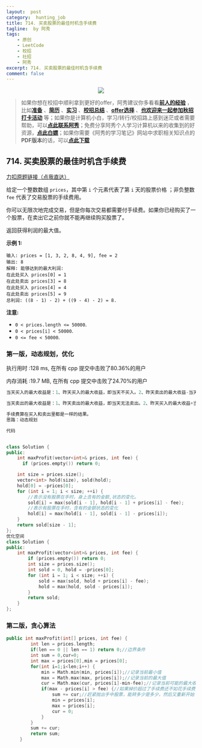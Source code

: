 ```yaml
---
layout:  post
category:  hunting_job
title: 714. 买卖股票的最佳时机含手续费
tagline:  by 阿秀
tags:
    - 原创
    - LeetCode
    - 校招
    - 社招
    - 阿秀
excerpt: 714. 买卖股票的最佳时机含手续费
comment: false
---
```






<div align="center">
  <a href="/notes/05-xiustar/01-xiustar_reading_guide/01-introduce.html#阿秀组建了一个校招学习圈子">
      <img src="https://axiu-image-bed.oss-cn-shanghai.aliyuncs.com/img/202206190108471.png">
  </a></div>



> 如果你想在校招中顺利拿到更好的offer，阿秀建议你多看看<font style="font-weight:bold; color:#4169E1;text-decoration:underline;">[前人的经验](/notes/05-xiustar/01-xiustar_reading_guide/01-introduce.md)</font> ，比如<font style="font-weight:bold; color:#4169E1;text-decoration:underline;">[准备](/notes/05-xiustar/02-campus_prepare/02-01-校招重要时间点科普.md)</font> 、<font style="font-weight:bold; color:#4169E1;text-decoration:underline;">[简历](/notes/05-xiustar/03-resume/01-00-简历开篇词.md)</font> 、<font style="font-weight:bold; color:#4169E1;text-decoration:underline;">[实习](/notes/05-xiustar/04-school_practice/20220320-从公司角度来看，为什么要招实习生.md)</font> 、<font style="font-weight:bold; color:#4169E1;text-decoration:underline;">[校招总结](/notes/05-xiustar/05-campus_recruitment/2020-12-16-双非渣硕的秋招之路总结（已拿抖音研发岗SP）.md)</font> 、<font style="font-weight:bold; color:#4169E1;text-decoration:underline;">[offer选择](/notes/05-xiustar/06-offer/01-offer_choose.md)</font> 、<font style="font-weight:bold; color:#4169E1;text-decoration:underline;">[也欢迎来一起参加秋招打卡活动](/notes/05-xiustar/01-xiustar_reading_guide/01-introduce.html#阿秀组建了一个校招学习圈子)</font> 等；如果你是计算机小白，学习/转行/校招路上感到迷茫或者需要帮助，可以<font style="font-weight:bold; color:#4169E1;text-decoration:underline;">[点此联系阿秀](/notes/08-other/02-question.md#_4、阿秀-如何才能联系到你)</font>；免费分享阿秀个人学习计算机以来的收集到的好资源，<font style="font-weight:bold; color:#4169E1;text-decoration:underline;">[点此白嫖](/notes/07-resources/01-free/01-introduce.md)</font>；如果你需要《阿秀的学习笔记》网站中求职相关知识点的**PDF版本**的话，可以<font style="font-weight:bold; color:#4169E1;text-decoration:underline;">[点此下载](/notes/08-other/02-question.md#_5、如何下载阿秀的学习笔记内容pdf版本)</font> 





## 714. 买卖股票的最佳时机含手续费

[力扣原题链接（点我直达）](https://leetcode-cn.com/problems/best-time-to-buy-and-sell-stock-with-transaction-fee/)

给定一个整数数组 `prices`，其中第 `i` 个元素代表了第 `i` 天的股票价格 ；非负整数 `fee` 代表了交易股票的手续费用。

你可以无限次地完成交易，但是你每次交易都需要付手续费。如果你已经购买了一个股票，在卖出它之前你就不能再继续购买股票了。

返回获得利润的最大值。

**示例 1:**

```
输入: prices = [1, 3, 2, 8, 4, 9], fee = 2
输出: 8
解释: 能够达到的最大利润:  
在此处买入 prices[0] = 1
在此处卖出 prices[3] = 8
在此处买入 prices[4] = 4
在此处卖出 prices[5] = 9
总利润: ((8 - 1) - 2) + ((9 - 4) - 2) = 8.
```

**注意:**

- `0 < prices.length <= 50000`.
- `0 < prices[i] < 50000`.
- `0 <= fee < 50000`.



### 第一版，动态规划，优化

执行用时 :128 ms, 在所有 cpp 提交中击败了80.36%的用户

内存消耗 :19.7 MB, 在所有 cpp 提交中击败了24.70%的用户



```c++
当天买入的最大收益是：1、昨天买入的最大收益，即当天不买入。2、昨天卖出的最大收益-当天股票价格-手续费。

当天卖出的最大收益是：1、昨天卖出的最大收益，即当天无法卖出。2、昨天买入的最大收益+当天股票价格。

手续费算在买入和卖出里都是一样的结果。
思路：动态规划

代码


class Solution {
public:
    int maxProfit(vector<int>& prices, int fee) {
      if (prices.empty()) return 0;

	int size = prices.size();
	vector<int> hold(size), sold(hold);
	hold[0] = -prices[0];
	for (int i = 1; i < size; ++i) {
		//表示没有股票在手时，身上含有的金额,状态的变化。
		sold[i] = max(sold[i - 1], hold[i - 1] + prices[i] - fee);
		//表示有股票在手时，含有的金额状态的变化
		hold[i] = max(hold[i - 1], sold[i - 1] - prices[i]);
	}
	return sold[size - 1];
};
优化空间
class Solution {
public:
    int maxProfit(vector<int>& prices, int fee) {
        if (prices.empty()) return 0;
        int size = prices.size();
        int sold = 0, hold = -prices[0];        
        for (int i = 1; i < size; ++i) {
            sold = max(sold, hold + prices[i] - fee);
            hold = max(hold, sold - prices[i]);
        }
        return sold;
    }
};
```







### 第二版，贪心算法



```c++
public int maxProfit(int[] prices, int fee) {
		 int len = prices.length;
		 if(len == 0 || len == 1) return 0;//边界条件
		 int sum = 0,cur=0;
		 int max = prices[0],min = prices[0];
		 for(int i=1;i<len;i++) {
			 min = Math.min(min, prices[i]);//记录当前最小值
			 max = Math.max(max, prices[i]);//记录当前的最大值
			 cur = Math.max(cur, prices[i]-min-fee);//记录当前可能的最大收益
			 if(max - prices[i] > fee) {//如果掉价超过了手续费还不如花手续费买卖股票
				 sum += cur;//赶紧抛出手中股票，能转多少是多少，然后又重新开始
				 min = prices[i];
				 max = prices[i];
				 cur = 0;
			 }
		 }
		 sum += cur;
		 return sum;
	 }
```

<p id="使用最小花费爬楼梯"></p>

